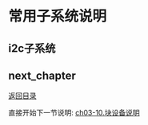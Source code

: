 # 常用子系统说明

## i2c子系统



## next_chapter

[返回目录](./SUMMARY.md)

直接开始下一节说明: [ch03-10.块设备说明](./ch03-10.block_device.md)
